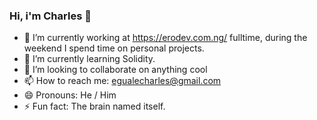 ### Hi, i'm Charles 👋

- 🔭 I’m currently working at https://erodev.com.ng/ fulltime, during the weekend I spend time on personal projects.
- 🌱 I’m currently learning Solidity.
- 👯 I’m looking to collaborate on anything cool
- 📫 How to reach me: egualecharles@gmail.com
- 😄 Pronouns: He / Him
- ⚡ Fun fact: The brain named itself.
<!--
**Charles1403/Charles1403** is a ✨ _special_ ✨ repository because its `README.md` (this file) appears on your GitHub profile.

Here are some ideas to get you started:

- 🔭 I’m currently working on ...
- 🌱 I’m currently learning ...
- 👯 I’m looking to collaborate on ...
- 🤔 I’m looking for help with ...
- 💬 Ask me about ...
- 📫 How to reach me: ...
- 😄 Pronouns: ...
- ⚡ Fun fact: ...
-->
